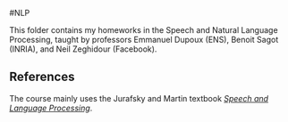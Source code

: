 #NLP 

This folder contains my homeworks in the Speech and Natural Language Processing, taught by professors Emmanuel Dupoux (ENS), Benoit Sagot (INRIA), and Neil Zeghidour (Facebook).

## References

The course mainly uses the Jurafsky and Martin textbook [*Speech and Language Processing*](https://web.stanford.edu/~jurafsky/slp3/ed3book.pdf).
